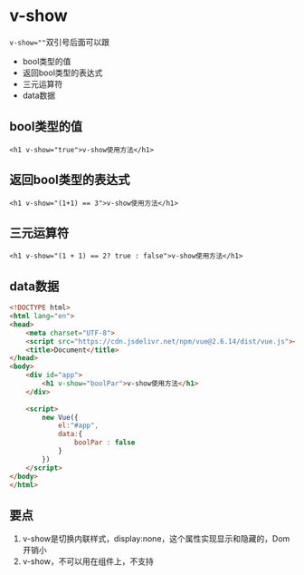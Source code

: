 # v-show

`v-show=""`双引号后面可以跟
- bool类型的值
- 返回bool类型的表达式
- 三元运算符
- data数据

## bool类型的值

`<h1 v-show="true">v-show使用方法</h1>`

## 返回bool类型的表达式

`<h1 v-show="(1+1) == 3">v-show使用方法</h1>`

## 三元运算符

`<h1 v-show="(1 + 1) == 2? true : false">v-show使用方法</h1>`

## data数据

```html
<!DOCTYPE html>
<html lang="en">
<head>
    <meta charset="UTF-8">
    <script src="https://cdn.jsdelivr.net/npm/vue@2.6.14/dist/vue.js"></script>
    <title>Document</title>
</head>
<body>
    <div id="app">
        <h1 v-show="boolPar">v-show使用方法</h1>
    </div>
    
    <script>
        new Vue({
            el:"#app",
            data:{
                boolPar : false
            }
        })
    </script>
</body>
</html>
```

## 要点

1. v-show是切换内联样式，display:none，这个属性实现显示和隐藏的，Dom开销小
2. v-show，不可以用在组件上，不支持<template>语法，v-if支持


